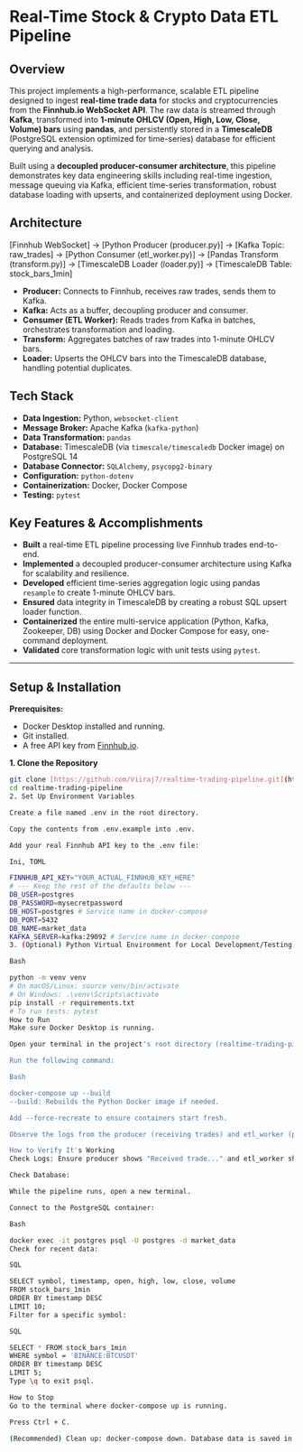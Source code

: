 # Real-Time Stock & Crypto Data ETL Pipeline

## Overview

This project implements a high-performance, scalable ETL pipeline designed to ingest **real-time trade data** for stocks and cryptocurrencies from the **Finnhub.io WebSocket API**. The raw data is streamed through **Kafka**, transformed into **1-minute OHLCV (Open, High, Low, Close, Volume) bars** using **pandas**, and persistently stored in a **TimescaleDB** (PostgreSQL extension optimized for time-series) database for efficient querying and analysis.

Built using a **decoupled producer-consumer architecture**, this pipeline demonstrates key data engineering skills including real-time ingestion, message queuing via Kafka, efficient time-series transformation, robust database loading with upserts, and containerized deployment using Docker.

## Architecture

[Finnhub WebSocket] -> [Python Producer (producer.py)] -> [Kafka Topic: raw_trades] -> [Python Consumer (etl_worker.py)] -> [Pandas Transform (transform.py)] -> [TimescaleDB Loader (loader.py)] -> [TimescaleDB Table: stock_bars_1min]


* **Producer:** Connects to Finnhub, receives raw trades, sends them to Kafka.
* **Kafka:** Acts as a buffer, decoupling producer and consumer.
* **Consumer (ETL Worker):** Reads trades from Kafka in batches, orchestrates transformation and loading.
* **Transform:** Aggregates batches of raw trades into 1-minute OHLCV bars.
* **Loader:** Upserts the OHLCV bars into the TimescaleDB database, handling potential duplicates.

## Tech Stack

* **Data Ingestion:** Python, `websocket-client`
* **Message Broker:** Apache Kafka (`kafka-python`)
* **Data Transformation:** `pandas`
* **Database:** TimescaleDB (via `timescale/timescaledb` Docker image) on PostgreSQL 14
* **Database Connector:** `SQLAlchemy`, `psycopg2-binary`
* **Configuration:** `python-dotenv`
* **Containerization:** Docker, Docker Compose
* **Testing:** `pytest`

## Key Features & Accomplishments

* **Built** a real-time ETL pipeline processing live Finnhub trades end-to-end.
* **Implemented** a decoupled producer-consumer architecture using Kafka for scalability and resilience.
* **Developed** efficient time-series aggregation logic using pandas `resample` to create 1-minute OHLCV bars.
* **Ensured** data integrity in TimescaleDB by creating a robust SQL upsert loader function.
* **Containerized** the entire multi-service application (Python, Kafka, Zookeeper, DB) using Docker and Docker Compose for easy, one-command deployment.
* **Validated** core transformation logic with unit tests using `pytest`.

---

## Setup & Installation

**Prerequisites:**
* Docker Desktop installed and running.
* Git installed.
* A free API key from [Finnhub.io](https://finnhub.io/register).

**1. Clone the Repository**
```bash
git clone [https://github.com/Viiraj7/realtime-trading-pipeline.git](https://github.com/Viiraj7/realtime-trading-pipeline.git)
cd realtime-trading-pipeline
2. Set Up Environment Variables

Create a file named .env in the root directory.

Copy the contents from .env.example into .env.

Add your real Finnhub API key to the .env file:

Ini, TOML

FINNHUB_API_KEY="YOUR_ACTUAL_FINNHUB_KEY_HERE"
# --- Keep the rest of the defaults below ---
DB_USER=postgres
DB_PASSWORD=mysecretpassword
DB_HOST=postgres # Service name in docker-compose
DB_PORT=5432
DB_NAME=market_data
KAFKA_SERVER=kafka:29092 # Service name in docker-compose
3. (Optional) Python Virtual Environment for Local Development/Testing (Not needed to run with Docker)

Bash

python -m venv venv
# On macOS/Linux: source venv/bin/activate
# On Windows: .\venv\Scripts\activate
pip install -r requirements.txt
# To run tests: pytest
How to Run
Make sure Docker Desktop is running.

Open your terminal in the project's root directory (realtime-trading-pipeline).

Run the following command:

Bash

docker-compose up --build
--build: Rebuilds the Python Docker image if needed.

Add --force-recreate to ensure containers start fresh.

Observe the logs from the producer (receiving trades) and etl_worker (processing batches and loading to DB).

How to Verify It's Working
Check Logs: Ensure producer shows "Received trade..." and etl_worker shows "Processing batch...", "Transformed...", and "Upsert command executed...".

Check Database:

While the pipeline runs, open a new terminal.

Connect to the PostgreSQL container:

Bash

docker exec -it postgres psql -U postgres -d market_data
Check for recent data:

SQL

SELECT symbol, timestamp, open, high, low, close, volume
FROM stock_bars_1min
ORDER BY timestamp DESC
LIMIT 10;
Filter for a specific symbol:

SQL

SELECT * FROM stock_bars_1min
WHERE symbol = 'BINANCE:BTCUSDT'
ORDER BY timestamp DESC
LIMIT 5;
Type \q to exit psql.

How to Stop
Go to the terminal where docker-compose up is running.

Press Ctrl + C.

(Recommended) Clean up: docker-compose down. Database data is saved in a Docker volume.